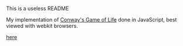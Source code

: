 This is a useless README

My implementation of [Conway's Game of Life](http://reinsmidt.com/snippets/gol/) done in JavaScript, best viewed with webkit browsers.

[here](myLib/README.md)
